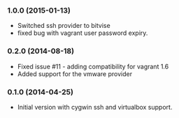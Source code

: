 ### 1.0.0 (2015-01-13)
* Switched ssh provider to bitvise
* fixed bug with vagrant user password expiry.

### 0.2.0 (2014-08-18)
* Fixed issue #11 - adding compatibility for vagrant 1.6
* Added support for the vmware provider

### 0.1.0 (2014-04-25)
* Initial version with cygwin ssh and virtualbox support.
